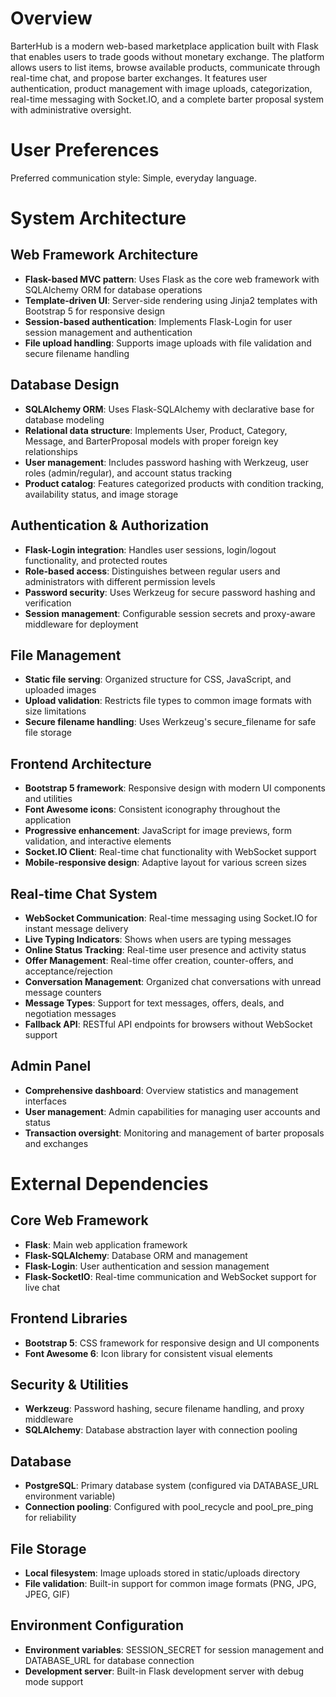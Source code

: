 # Overview

BarterHub is a modern web-based marketplace application built with Flask that enables users to trade goods without monetary exchange. The platform allows users to list items, browse available products, communicate through real-time chat, and propose barter exchanges. It features user authentication, product management with image uploads, categorization, real-time messaging with Socket.IO, and a complete barter proposal system with administrative oversight.

# User Preferences

Preferred communication style: Simple, everyday language.

# System Architecture

## Web Framework Architecture
- **Flask-based MVC pattern**: Uses Flask as the core web framework with SQLAlchemy ORM for database operations
- **Template-driven UI**: Server-side rendering using Jinja2 templates with Bootstrap 5 for responsive design
- **Session-based authentication**: Implements Flask-Login for user session management and authentication
- **File upload handling**: Supports image uploads with file validation and secure filename handling

## Database Design
- **SQLAlchemy ORM**: Uses Flask-SQLAlchemy with declarative base for database modeling
- **Relational data structure**: Implements User, Product, Category, Message, and BarterProposal models with proper foreign key relationships
- **User management**: Includes password hashing with Werkzeug, user roles (admin/regular), and account status tracking
- **Product catalog**: Features categorized products with condition tracking, availability status, and image storage

## Authentication & Authorization
- **Flask-Login integration**: Handles user sessions, login/logout functionality, and protected routes
- **Role-based access**: Distinguishes between regular users and administrators with different permission levels
- **Password security**: Uses Werkzeug for secure password hashing and verification
- **Session management**: Configurable session secrets and proxy-aware middleware for deployment

## File Management
- **Static file serving**: Organized structure for CSS, JavaScript, and uploaded images
- **Upload validation**: Restricts file types to common image formats with size limitations
- **Secure filename handling**: Uses Werkzeug's secure_filename for safe file storage

## Frontend Architecture
- **Bootstrap 5 framework**: Responsive design with modern UI components and utilities
- **Font Awesome icons**: Consistent iconography throughout the application
- **Progressive enhancement**: JavaScript for image previews, form validation, and interactive elements
- **Socket.IO Client**: Real-time chat functionality with WebSocket support
- **Mobile-responsive design**: Adaptive layout for various screen sizes

## Real-time Chat System
- **WebSocket Communication**: Real-time messaging using Socket.IO for instant message delivery
- **Live Typing Indicators**: Shows when users are typing messages
- **Online Status Tracking**: Real-time user presence and activity status
- **Offer Management**: Real-time offer creation, counter-offers, and acceptance/rejection
- **Conversation Management**: Organized chat conversations with unread message counters
- **Message Types**: Support for text messages, offers, deals, and negotiation messages
- **Fallback API**: RESTful API endpoints for browsers without WebSocket support

## Admin Panel
- **Comprehensive dashboard**: Overview statistics and management interfaces
- **User management**: Admin capabilities for managing user accounts and status
- **Transaction oversight**: Monitoring and management of barter proposals and exchanges

# External Dependencies

## Core Web Framework
- **Flask**: Main web application framework
- **Flask-SQLAlchemy**: Database ORM and management
- **Flask-Login**: User authentication and session management
- **Flask-SocketIO**: Real-time communication and WebSocket support for live chat

## Frontend Libraries
- **Bootstrap 5**: CSS framework for responsive design and UI components
- **Font Awesome 6**: Icon library for consistent visual elements

## Security & Utilities
- **Werkzeug**: Password hashing, secure filename handling, and proxy middleware
- **SQLAlchemy**: Database abstraction layer with connection pooling

## Database
- **PostgreSQL**: Primary database system (configured via DATABASE_URL environment variable)
- **Connection pooling**: Configured with pool_recycle and pool_pre_ping for reliability

## File Storage
- **Local filesystem**: Image uploads stored in static/uploads directory
- **File validation**: Built-in support for common image formats (PNG, JPG, JPEG, GIF)

## Environment Configuration
- **Environment variables**: SESSION_SECRET for session management and DATABASE_URL for database connection
- **Development server**: Built-in Flask development server with debug mode support